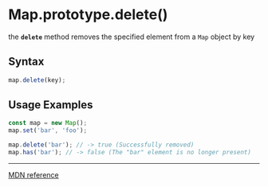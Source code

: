 # Map.prototype.delete()

the **`delete`** method removes the specified element from a `Map` object by key

## Syntax

```js
map.delete(key);
```

## Usage Examples

```js
const map = new Map();
map.set('bar', 'foo');

map.delete('bar'); // -> true (Successfully removed)
map.has('bar'); // -> false (The "bar" element is no longer present)
```

---

[MDN reference](https://developer.mozilla.org/en-US/docs/Web/JavaScript/Reference/Global_Objects/Map/delete)
